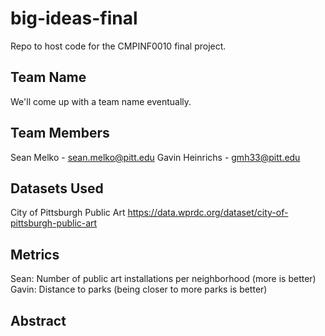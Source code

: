 # big-ideas-final
Repo to host code for the CMPINF0010 final project.

## Team Name
We'll come up with a team name eventually.

## Team Members
Sean Melko - sean.melko@pitt.edu
Gavin Heinrichs - gmh33@pitt.edu

## Datasets Used
City of Pittsburgh Public Art
https://data.wprdc.org/dataset/city-of-pittsburgh-public-art

## Metrics
Sean: Number of public art installations per neighborhood (more is better)
Gavin: Distance to parks (being closer to more parks is better)

## Abstract
